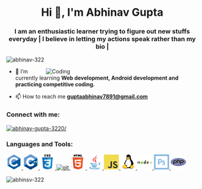 <h1 align="center">Hi 👋, I'm Abhinav Gupta</h1>
<h3 align="center">I am an enthusiastic learner trying to figure out new stuffs everyday | I believe in letting my actions speak rather than my bio |</h3>

<p align="left"> <img src="https://komarev.com/ghpvc/?username=abhinav-322&label=Profile%20views&color=0e75b6&style=flat" alt="abhinav-322" /> </p>
<img align="right" alt="Coding" width="400" src="https://media.giphy.com/media/USV0ym3bVWQJJmNu3N/giphy.gif">

- 🌱 I’m currently learning **Web development, Android development and practicing competitive coding.**

- 📫 How to reach me **guptaabhinav7891@gmail.com**

<h3 align="left">Connect with me:</h3>
<p align="left">
<a href="https://www.linkedin.com/in/abhinav-gupta-3220/" target="blank"><img align="center" src="https://cdn.jsdelivr.net/npm/simple-icons@3.0.1/icons/linkedin.svg" alt="abhinav-gupta-3220/" height="30" width="40" /></a>
<!-- <a href="https://fb.com/khaliq.hussain.786" target="blank"><img align="center" src="https://cdn.jsdelivr.net/npm/simple-icons@3.0.1/icons/facebook.svg" alt="khaliq.hussain.786" height="30" width="40" /></a> -->
<!-- <a href="https://instagram.com/khaliq_hussain786" target="blank"><img align="center" src="https://cdn.jsdelivr.net/npm/simple-icons@3.0.1/icons/instagram.svg" alt="khaliq_hussain786" height="30" width="40" /></a> -->
<!-- <a href="https://www.codechef.com/users/khaliq786" target="blank"><img align="center" src="https://cdn.jsdelivr.net/npm/simple-icons@3.1.0/icons/codechef.svg" alt="khaliq786" height="30" width="40" /></a> -->
<!-- <a href="https://www.hackerrank.com/khaliqhussain" target="blank"><img align="center" src="https://cdn.jsdelivr.net/npm/simple-icons@3.0.1/icons/hackerrank.svg" alt="khaliqhussain" height="30" width="40" /></a> -->
<!-- <a href="https://codeforces.com/profile/khaliqhussain" target="blank"><img align="center" src="https://cdn.jsdelivr.net/npm/simple-icons@3.0.1/icons/codeforces.svg" alt="khaliqhussain" height="30" width="40" /></a> -->
<!-- <a href="https://www.hackerearth.com/@khalqrocks786" target="blank"><img align="center" src="https://cdn.jsdelivr.net/npm/simple-icons@3.0.1/icons/hackerearth.svg" alt="@khalqrocks786" height="30" width="40" /></a> -->
</p>

<h3 align="left">Languages and Tools:</h3>
<p align="left"> <a href="https://www.cprogramming.com/" target="_blank"> <img src="https://raw.githubusercontent.com/devicons/devicon/master/icons/c/c-original.svg" alt="c" width="40" height="40"/> </a> <a href="https://www.w3schools.com/cpp/" target="_blank"> <img src="https://raw.githubusercontent.com/devicons/devicon/master/icons/cplusplus/cplusplus-original.svg" alt="cplusplus" width="40" height="40"/> </a> <a href="https://www.w3schools.com/css/" target="_blank"> <img src="https://raw.githubusercontent.com/devicons/devicon/master/icons/css3/css3-original-wordmark.svg" alt="css3" width="40" height="40"/> </a> <a href="https://git-scm.com/" target="_blank"> <img src="https://www.vectorlogo.zone/logos/git-scm/git-scm-icon.svg" alt="git" width="40" height="40"/> </a> <a href="https://www.w3.org/html/" target="_blank"> <img src="https://raw.githubusercontent.com/devicons/devicon/master/icons/html5/html5-original-wordmark.svg" alt="html5" width="40" height="40"/> </a> <a href="https://www.java.com" target="_blank"> <img src="https://raw.githubusercontent.com/devicons/devicon/master/icons/java/java-original.svg" alt="java" width="40" height="40"/> </a> <a href="https://developer.mozilla.org/en-US/docs/Web/JavaScript" target="_blank"> <img src="https://raw.githubusercontent.com/devicons/devicon/master/icons/javascript/javascript-original.svg" alt="javascript" width="40" height="40"/> </a> <a href="https://www.linux.org/" target="_blank"> <img src="https://raw.githubusercontent.com/devicons/devicon/master/icons/linux/linux-original.svg" alt="linux" width="40" height="40"/> </a> <a href="https://nodejs.org" target="_blank"> <img src="https://raw.githubusercontent.com/devicons/devicon/master/icons/nodejs/nodejs-original-wordmark.svg" alt="nodejs" width="40" height="40"/> </a> <a href="https://www.photoshop.com/en" target="_blank"> <img src="https://raw.githubusercontent.com/devicons/devicon/master/icons/photoshop/photoshop-line.svg" alt="photoshop" width="40" height="40"/> </a> <a href="https://www.php.net" target="_blank"> <img src="https://raw.githubusercontent.com/devicons/devicon/master/icons/php/php-original.svg" alt="php" width="40" height="40"/> </a> </p>

<p><img align="center" src="https://github-readme-stats.vercel.app/api/top-langs?username=abhinav-322&show_icons=true&locale=en&layout=compact" alt="abhinsv-322" /></p>
